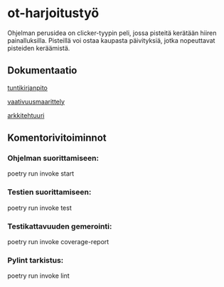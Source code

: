# ot-harjoitustyö
Ohjelman perusidea on clicker-tyypin peli, jossa pisteitä kerätään hiiren painalluksilla. Pisteillä voi ostaa kaupasta päivityksiä,
jotka nopeuttavat pisteiden keräämistä.


## Dokumentaatio
[tuntikirjanpito](https://github.com/qusba/ot-harjoitustyo/blob/master/dokumentaatio/tuntikirjanpito.md)

[vaativuusmaarittely](https://github.com/qusba/ot-harjoitustyo/blob/master/dokumentaatio/vaativuusmaarittely.md)

[arkkitehtuuri](https://github.com/qusba/ot-harjoitustyo/blob/master/dokumentaatio/arkkitehtuuri.md)

## Komentorivitoiminnot

### Ohjelman suorittamiseen: 
poetry run invoke start

### Testien suorittamiseen: 
poetry run invoke test

### Testikattavuuden gemerointi:
poetry run invoke coverage-report

### Pylint tarkistus:
poetry run invoke lint


